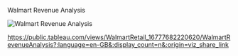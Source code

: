 Walmart Revenue Analysis


![Walmart Revenue Analysis](https://user-images.githubusercontent.com/71575857/222464495-dc090dbf-29f2-4034-b148-3c5cbeb38a6e.png)

https://public.tableau.com/views/WalmartRetail_16777682220620/WalmartRevenueAnalysis?:language=en-GB&:display_count=n&:origin=viz_share_link
